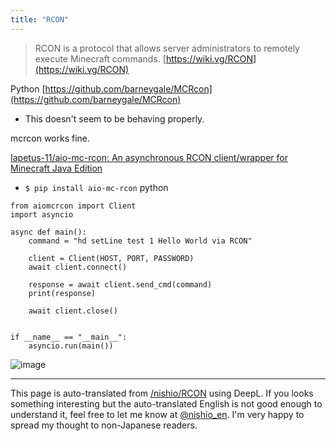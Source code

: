 ```yaml
---
title: "RCON"
---
```


> RCON is a protocol that allows server administrators to remotely execute Minecraft commands.
[https://wiki.vg/RCON](https://wiki.vg/RCON)

Python
[https://github.com/barneygale/MCRcon](https://github.com/barneygale/MCRcon)
- This doesn't seem to be behaving properly.

mcrcon works fine.

[Iapetus-11/aio-mc-rcon: An asynchronous RCON client/wrapper for Minecraft Java Edition](https://github.com/Iapetus-11/aio-mc-rcon)
- `$ pip install aio-mc-rcon`
python

```
from aiomcrcon import Client
import asyncio

async def main():
    command = "hd setLine test 1 Hello World via RCON"

    client = Client(HOST, PORT, PASSWORD)
    await client.connect()

    response = await client.send_cmd(command)
    print(response)

    await client.close()


if __name__ == "__main__":
    asyncio.run(main())
```

![image](https://gyazo.com/3f8b05fedbd5995d286f344fcdff6a06/thumb/1000)

---
This page is auto-translated from [/nishio/RCON](https://scrapbox.io/nishio/RCON) using DeepL. If you looks something interesting but the auto-translated English is not good enough to understand it, feel free to let me know at [@nishio_en](https://twitter.com/nishio_en). I'm very happy to spread my thought to non-Japanese readers.